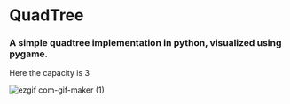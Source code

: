 # QuadTree
### A simple quadtree implementation in python, visualized using pygame.

Here the capacity is 3

![ezgif com-gif-maker (1)](https://user-images.githubusercontent.com/71260381/160484842-4c83b6a5-3351-4664-91fc-5c210181e65d.gif)
